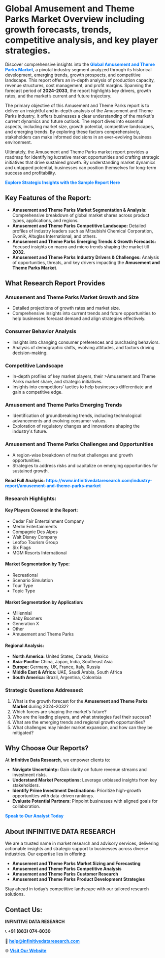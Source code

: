 <h1>Global Amusement and Theme Parks Market Overview including growth forecasts, trends, competitive analysis, and key player strategies.</h1>
<p>
Discover comprehensive insights into the 
<a href="https://www.infinitivedataresearch.com/industry-report/amusement-and-theme-parks-market" rel="dofollow" style="color: #007BFF; text-decoration: none;"><strong>Global Amusement and Theme Parks Market</strong></a>, a pivotal industry segment analyzed through its historical development, emerging trends, growth prospects, and competitive landscape. This report offers an in-depth analysis of production capacity, revenue structures, cost management, and profit margins. Spanning the forecast period of <strong>2024–2033</strong>, the report highlights key drivers, growth rates, and the market’s current and future trajectory.
</p>
<p>
The primary objective of this Amusement and Theme Parks report is to deliver an insightful and in-depth analysis of the Amusement and Theme Parks industry. It offers businesses a clear understanding of the market's current dynamics and future outlook. The report dives into essential aspects, including market size, growth potential, competitive landscapes, and emerging trends. By exploring these factors comprehensively, stakeholders can make informed decisions in an ever-evolving business environment.
</p>
<p>
Ultimately, the Amusement and Theme Parks market report provides a roadmap for identifying lucrative market opportunities and crafting strategic initiatives that drive sustained growth. By understanding market dynamics and untapped potential, businesses can position themselves for long-term success and profitability.
</p>
<p>
<a href="https://www.infinitivedataresearch.com/request-sample/reportId=102003" style="color: #007BFF; text-decoration: none;"><strong>Explore Strategic Insights with the Sample Report Here</strong></a>
</p>

<h2>Key Features of the Report:</h2>
<ul>
<li><strong>Amusement and Theme Parks Market Segmentation & Analysis:</strong> Comprehensive breakdown of global market shares across product types, applications, and regions.</li>
<li><strong>Amusement and Theme Parks Competitive Landscape:</strong> Detailed profiles of industry leaders such as Mitsubishi Chemical Corporation, Evonik, Altuglas International, and others.</li>
<li><strong>Amusement and Theme Parks Emerging Trends & Growth Forecasts:</strong> Focused insights on macro and micro trends shaping the market till <strong>2032</strong>.</li>
<li><strong>Amusement and Theme Parks Industry Drivers & Challenges:</strong> Analysis of opportunities, threats, and key drivers impacting the <strong>Amusement and Theme Parks Market</strong>.</li>
</ul>

<h2>What Research Report Provides</h2>
<h3>Amusement and Theme Parks Market Growth and Size</h3>
<ul>
<li>Detailed projections of growth rates and market size.</li>
<li>Comprehensive insights into current trends and future opportunities to help businesses forecast demand and align strategies effectively.</li>
</ul>

<h3>Consumer Behavior Analysis</h3>
<ul>
<li>Insights into changing consumer preferences and purchasing behaviors.</li>
<li>Analysis of demographic shifts, evolving attitudes, and factors driving decision-making.</li>
</ul>

<h3>Competitive Landscape</h3>
<ul>
<li>In-depth profiles of key market players, their >Amusement and Theme Parks market share, and strategic initiatives.</li>
<li>Insights into competitors' tactics to help businesses differentiate and gain a competitive edge.</li>
</ul>

<h3>Amusement and Theme Parks Emerging Trends</h3>
<ul>
<li>Identification of groundbreaking trends, including technological advancements and evolving consumer values.</li>
<li>Exploration of regulatory changes and innovations shaping the industry's future.</li>
</ul>

<h3>Amusement and Theme Parks Challenges and Opportunities</h3>
<ul>
<li>A region-wise breakdown of market challenges and growth opportunities.</li>
<li>Strategies to address risks and capitalize on emerging opportunities for sustained growth.</li>
</ul>
<p><strong>Read Full Analysis:</strong> <a href="https://www.infinitivedataresearch.com/industry-report/amusement-and-theme-parks-market" rel="dofollow" style="color: #007BFF; text-decoration: none;"><strong>https://www.infinitivedataresearch.com/industry-report/amusement-and-theme-parks-market</strong></a></p>
<h3>Research Highlights:</h3>
<h4>Key Players Covered in the Report:</h4>
<ul><li>Cedar Fair Entertainment Company</li><li>Merlin Entertainments</li><li>Compagnie Des Alpes</li><li>Walt Disney Company</li><li>Leofoo Tourism Group</li><li>Six Flags</li><li>MGM Resorts International</li></ul>
<h4>Market Segmentation by Type:</h4>
<ul><li>Recreational</li><li>Scenario Simulation</li><li>Tour Type</li><li>Topic Type</li></ul>
<h4>Market Segmentation by Application:</h4>
<ul><li>Millennial</li><li>Baby Boomers</li><li>Generation X</li><li>Other</li><li>Amusement and Theme Parks</li></ul>

<h4>Regional Analysis:</h4>
<ul>
<li><strong>North America:</strong> United States, Canada, Mexico</li>
<li><strong>Asia-Pacific:</strong> China, Japan, India, Southeast Asia</li>
<li><strong>Europe:</strong> Germany, UK, France, Italy, Russia</li>
<li><strong>Middle East & Africa:</strong> UAE, Saudi Arabia, South Africa</li>
<li><strong>South America:</strong> Brazil, Argentina, Colombia</li>
</ul>

<h3>Strategic Questions Addressed:</h3>
<ol>
<li>What is the growth forecast for the <strong>Amusement and Theme Parks Market</strong> during 2024–2032?</li>
<li>Which forces are shaping the market's future?</li>
<li>Who are the leading players, and what strategies fuel their success?</li>
<li>What are the emerging trends and regional growth opportunities?</li>
<li>What challenges may hinder market expansion, and how can they be mitigated?</li>
</ol>

<h2>Why Choose Our Reports?</h2>
<p>At <strong>Infinitive Data Research</strong>, we empower clients to:</p>
<ul>
<li><strong>Navigate Uncertainty:</strong> Gain clarity on future revenue streams and investment risks.</li>
<li><strong>Understand Market Perceptions:</strong> Leverage unbiased insights from key stakeholders.</li>
<li><strong>Identify Prime Investment Destinations:</strong> Prioritize high-growth opportunities with data-driven rankings.</li>
<li><strong>Evaluate Potential Partners:</strong> Pinpoint businesses with aligned goals for collaboration.</li>
</ul>
<p><a href="https://www.infinitivedataresearch.com/industry-report/amusement-and-theme-parks-market" rel="dofollow" style="color: #007BFF; text-decoration: none;"><strong>Speak to Our Analyst Today</strong></a></p>

<h2>About INFINITIVE DATA RESEARCH</h2>
<p>We are a trusted name in market research and advisory services, delivering actionable insights and strategic support to businesses across diverse industries. Our expertise lies in offering:</p>
<ul>
<li><strong>Amusement and Theme Parks Market Sizing and Forecasting</strong></li>
<li><strong>Amusement and Theme Parks Competitive Analysis</strong></li>
<li><strong>Amusement and Theme Parks Customer Research</strong></li>
<li><strong>Amusement and Theme Parks Product Development Strategies</strong></li>
</ul>
<p>Stay ahead in today’s competitive landscape with our tailored research solutions.</p>

<h2>Contact Us:</h2>
<p><strong>INFINITIVE DATA RESEARCH</strong></p>
<p>📞 <strong>+91 (883) 074-8030</strong></p>
<p>📧 <strong><a href="mailto:help@infinitivedataresearch.com" style="color: #007BFF;">help@infinitivedataresearch.com</a></strong></p>
<p>🌐 <strong><a href="https://www.infinitivedataresearch.com" rel="dofollow" style="color: #007BFF;">Visit Our Website</a></strong></p>